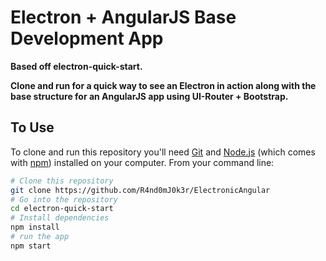 # Electron + AngularJS Base Development App

**Based off electron-quick-start.**

**Clone and run for a quick way to see an Electron in action along with the base structure for an AngularJS app using UI-Router + Bootstrap.**

## To Use
To clone and run this repository you'll need [Git](https://git-scm.com) and [Node.js](https://nodejs.org/en/download/) (which comes with [npm](http://npmjs.com)) installed on your computer. From your command line:

```bash
# Clone this repository
git clone https://github.com/R4nd0mJ0k3r/ElectronicAngular
# Go into the repository
cd electron-quick-start
# Install dependencies
npm install
# run the app
npm start
```


